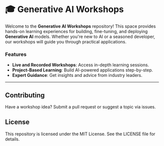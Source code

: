 # 🎓 Generative AI Workshops

Welcome to the **Generative AI Workshops** repository! This space provides hands-on learning experiences for building, fine-tuning, and deploying **Generative AI** models. Whether you're new to AI or a seasoned developer, our workshops will guide you through practical applications.

### Features
- **Live and Recorded Workshops**: Access in-depth learning sessions.
- **Project-Based Learning**: Build AI-powered applications step-by-step.
- **Expert Guidance**: Get insights and advice from industry leaders.

---

## Contributing
Have a workshop idea? Submit a pull request or suggest a topic via issues.

## License
This repository is licensed under the MIT License. See the LICENSE file for details.
